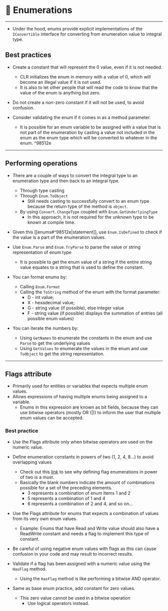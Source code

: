 # 🚨 Enumerations
---

- Under the hood, enums provide explicit implementations of the `IConvertible` interface for converting from enumeration value to integral type.

## Best practices

- Create a constant that will represent the 0 value, even if it is not needed.
    - CLR initializes the enum in memory with a value of 0, which will become an illegal value if it is not used.
    - It is also to let other people that will read the code to know that the value of the enum is anything but zero.

- Do not create a non-zero constant if it will not be used, to avoid confusion.
- Consider validating the enum if it comes in as a method parameter.
    - It is possible for an enum variable to be assigned with a value that is not part of the enumeration by casting a value not included in the enum as the enum type which will be converted to whatever in the enum. ^98512e

---

## Performing operations

- There are a couple of ways to convert the integral type to an enumeration type and then back to an integral type.
    - Through type casting
    - Through `Enum.ToObject`
        - Still needs casting to successfully convert to an enum type because the return type of the method is `object`.
    - By using `Convert.ChangeType` coupled with `Enum.GetUnderlyingType`
        - In this approach, it is not required for the unknown type to be known at compile time.

- Given this [[enums#^98512e|statement]], use `Enum.IsDefined` to check if the value is a part of the enumeration values.
- Use `Enum.Parse` and `Enum.TryParse` to parse the value or string representation of enum type
    - It is possible to get the enum value of a string if the entire string value equates to a string that is used to define the constant.

- You can format enums by:
    - Calling `Enum.Format`
    - Calling the `ToString` method of the enum with the format parameter:
        - D - int value;
        - X - hexadecimal value;
        - G - string value (if possible), else integer value
        - F - string value (if possible) displays the summation of entries (all possible enum values)

- You can iterate the numbers by:
    - Using `GetNames` to enumerate the constants in the enum and use `Parse` to get the underlying values
    - Using `GetValues` to enumerate the values in the enum and use `ToObject` to get the string representation.

---

## Flags attribute

- Primarily used for entities or variables that expects multiple enum values.
- Allows expressions of having multiple enums being assigned to a variable.
    - Enums in this expression are known as bit fields, because they can use bitwise operators (mostly OR (|)) to inform the user that multiple enum values can be accepted.

### Best practice

- Use the Flags attribute only when bitwise operators are used on the numeric value.
- Define enumeration constants in powers of two (1, 2, 4, 8...) to avoid overlapping values
    - Check out this [link](https://learn.microsoft.com/en-us/dotnet/fundamentals/runtime-libraries/system-flagsattribute#examples) to see why defining flag enumerations in power of two is a must.
    - Basically the blank numbers indicate the amount of combinations possible for a set of the preceding elements.
        - 3 represents a combination of enum items 1 and 2
        - 5 represents a combination of 1 and 4
        - 6 represents a combination of 2 and 4, and so on...

- Use the Flags attribute for enums that expects a combination of values from its very own enum values.
    - Example: Enums that have Read and Write value should also have a ReadWrite constant and needs a flag to implement this type of constant.

- Be careful of using negative enum values with flags as this can cause confusion in your code and may result to incorrect results.

- Validate if a flag has been assigned with a numeric value using the `HasFlag` method.
    - Using the `HasFlag` method is like performing a bitwise AND operator.

- Same as base enum practice, add constant for zero values.
    - This zero value cannot be used in a bitwise operation
        - Use logical operators instead.